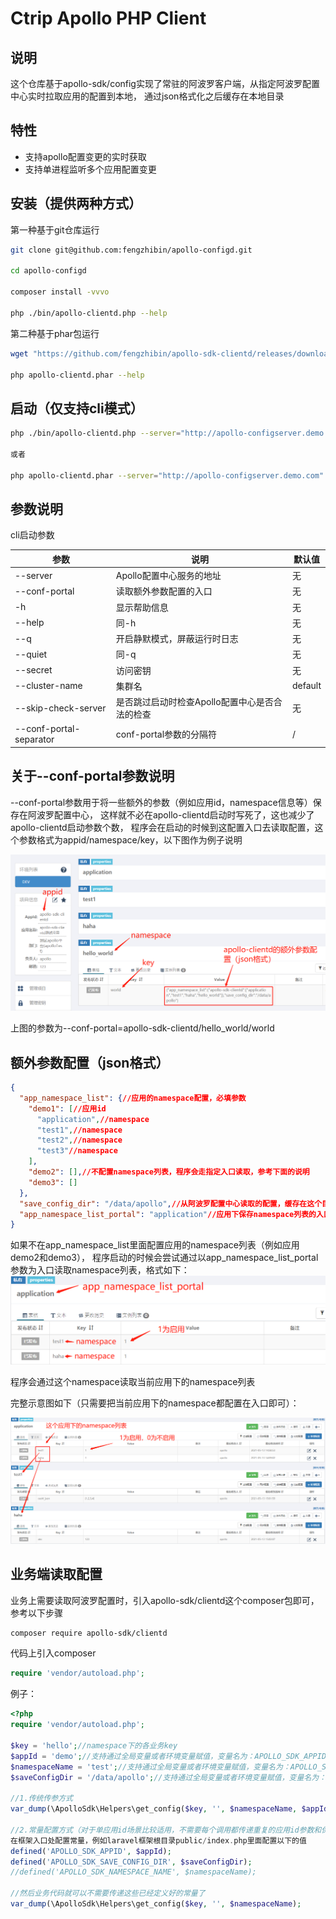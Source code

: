 Ctrip Apollo PHP Client
=======================
## 说明
这个仓库基于apollo-sdk/config实现了常驻的阿波罗客户端，从指定阿波罗配置中心实时拉取应用的配置到本地，
通过json格式化之后缓存在本地目录

## 特性
- 支持apollo配置变更的实时获取
- 支持单进程监听多个应用配置变更

## 安装（提供两种方式）
第一种基于git仓库运行
```bash
git clone git@github.com:fengzhibin/apollo-configd.git

cd apollo-configd

composer install -vvvo

php ./bin/apollo-clientd.php --help
```

第二种基于phar包运行
```bash
wget "https://github.com/fengzhibin/apollo-sdk-clientd/releases/download/1.0.0/apollo-clientd.phar"

php apollo-clientd.phar --help
```

## 启动（仅支持cli模式）
```bash
php ./bin/apollo-clientd.php --server="http://apollo-configserver.demo.com" --conf-portal="demo/test/apollo-clientd"

或者

php apollo-clientd.phar --server="http://apollo-configserver.demo.com" --conf-portal="demo/test/apollo-clientd"
```

## 参数说明
cli启动参数

|参数|说明|默认值|
|----|----|----|
|--server|Apollo配置中心服务的地址| 无 |
|--conf-portal| 读取额外参数配置的入口| 无 |
|-h                        | 显示帮助信息                  |无|
|--help                    | 同-h                        |无|
|--q                       | 开启静默模式，屏蔽运行时日志    |无|
|--quiet                   | 同-q                        |无|
|--secret                  | 访问密钥                     |无|
|--cluster-name            | 集群名                      |default|
|--skip-check-server | 是否跳过启动时检查Apollo配置中心是否合法的检查    |无|
|--conf-portal-separator  | conf-portal参数的分隔符 |/|

## 关于--conf-portal参数说明
--conf-portal参数用于将一些额外的参数（例如应用id，namespace信息等）保存在阿波罗配置中心，
这样就不必在apollo-clientd启动时写死了，这也减少了apollo-clientd启动参数个数， 
程序会在启动的时候到这配置入口去读取配置，这个参数格式为appid/namespace/key，以下图作为例子说明

![Screenshot](https://raw.githubusercontent.com/fengzhibin/apollo-sdk-clientd/master/images/extra.png)

上图的参数为--conf-portal=apollo-sdk-clientd/hello_world/world

## 额外参数配置（json格式）
```json
{
  "app_namespace_list": {//应用的namespace配置，必填参数
    "demo1": [//应用id
      "application",//namespace
      "test1",//namespace
      "test2",//namespace
      "test3"//namespace
    ],
    "demo2": [],//不配置namespace列表，程序会走指定入口读取，参考下面的说明
    "demo3": []
  },
  "save_config_dir": "/data/apollo",//从阿波罗配置中心读取的配置，缓存在这个目录下，必填参数
  "app_namespace_list_portal": "application"//应用下保存namespace列表的入口，可选参数，默认为application
}
```

如果不在app_namespace_list里面配置应用的namespace列表（例如应用demo2和demo3），
程序启动的时候会尝试通过以app_namespace_list_portal参数为入口读取namespace列表，格式如下：
![Screenshot](https://raw.githubusercontent.com/fengzhibin/apollo-sdk-clientd/master/images/portal.png)

程序会通过这个namespace读取当前应用下的namespace列表

完整示意图如下（只需要把当前应用下的namespace都配置在入口即可）：

![Screenshot](https://raw.githubusercontent.com/fengzhibin/apollo-sdk-clientd/master/images/portal_full.png)

## 业务端读取配置
业务上需要读取阿波罗配置时，引入apollo-sdk/clientd这个composer包即可，参考以下步骤
```bash
composer require apollo-sdk/clientd
```

代码上引入composer
```php
require 'vendor/autoload.php';
```

例子：
```php
<?php
require 'vendor/autoload.php';

$key = 'hello';//namespace下的各业务key
$appId = 'demo';//支持通过全局变量或者环境变量赋值，变量名为：APOLLO_SDK_APPID
$namespaceName = 'test';//支持通过全局变量或者环境变量赋值，变量名为：APOLLO_SDK_NAMESPACE_NAME
$saveConfigDir = '/data/apollo';//支持通过全局变量或者环境变量赋值，变量名为：APOLLO_SDK_SAVE_CONFIG_DIR

//1.传统传参方式
var_dump(\ApolloSdk\Helpers\get_config($key, '', $namespaceName, $appId, $saveConfigDir));

//2.常量配置方式（对于单应用id场景比较适用，不需要每个调用都传递重复的应用id参数和保存配置目录参数）
在框架入口处配置常量，例如laravel框架根目录public/index.php里面配置以下的值
defined('APOLLO_SDK_APPID', $appId);
defined('APOLLO_SDK_SAVE_CONFIG_DIR', $saveConfigDir);
//defined('APOLLO_SDK_NAMESPACE_NAME', $namespaceName);

//然后业务代码就可以不需要传递这些已经定义好的常量了
var_dump(\ApolloSdk\Helpers\get_config($key, '', $namespaceName);

